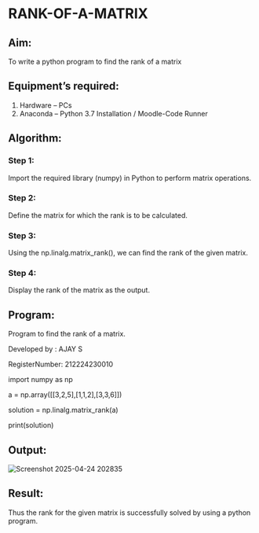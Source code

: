 # RANK-OF-A-MATRIX
## Aim:
To write a python program to find the rank of a matrix
## Equipment’s required:
1. 	Hardware – PCs
2. 	Anaconda – Python 3.7 Installation / Moodle-Code Runner
## Algorithm:
### Step 1: 
Import the required library (numpy) in Python to perform matrix operations.
### Step 2: 
Define the matrix for which the rank is to be calculated.
### Step 3:
Using the np.linalg.matrix_rank(), we can find the rank of the given matrix.
### Step 4: 
Display the rank of the matrix as the output.
## Program:
Program to find the rank of a matrix.

Developed by  : AJAY S

RegisterNumber: 212224230010

import numpy as np

a = np.array([[3,2,5],[1,1,2],[3,3,6]])

solution = np.linalg.matrix_rank(a)

print(solution)

## Output:
![Screenshot 2025-04-24 202835](https://github.com/user-attachments/assets/91895436-4574-4a31-a8a2-8c7a079055f0)

## Result:
Thus the rank for the given matrix is successfully solved by  using a python program.

